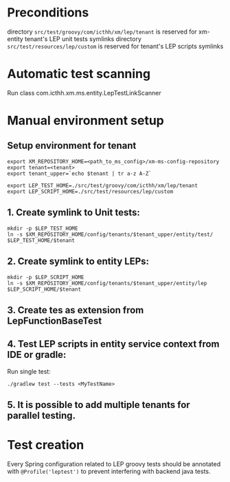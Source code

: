 # Preconditions

directory `src/test/groovy/com/icthh/xm/lep/tenant` is reserved for xm-entity tenant's LEP unit tests symlinks
directory `src/test/resources/lep/custom` is reserved for tenant's LEP scripts symlinks

# Automatic test scanning

Run class com.icthh.xm.ms.entity.LepTestLinkScanner

# Manual environment setup

## Setup environment for tenant
```
export XM_REPOSITORY_HOME=<path_to_ms_config>/xm-ms-config-repository
export tenant=<tenant>
export tenant_upper=`echo $tenant | tr a-z A-Z`

export LEP_TEST_HOME=./src/test/groovy/com/icthh/xm/lep/tenant
export LEP_SCRIPT_HOME=./src/test/resources/lep/custom
```

## 1. Create symlink to Unit tests:

```
mkdir -p $LEP_TEST_HOME
ln -s $XM_REPOSITORY_HOME/config/tenants/$tenant_upper/entity/test/ $LEP_TEST_HOME/$tenant
```

## 2. Create symlink to entity LEPs:
```
mkdir -p $LEP_SCRIPT_HOME
ln -s $XM_REPOSITORY_HOME/config/tenants/$tenant_upper/entity/lep $LEP_SCRIPT_HOME/$tenant
```
## 3. Create tes as extension from LepFunctionBaseTest

## 4. Test LEP scripts in entity service context from IDE or gradle:

Run single test:
```
./gradlew test --tests <MyTestName>
```

## 5. It is possible to add multiple tenants for parallel testing.

# Test creation

Every Spring configuration related to LEP groovy tests should be annotated with `@Profile('leptest')`
to prevent interfering with backend java tests.
